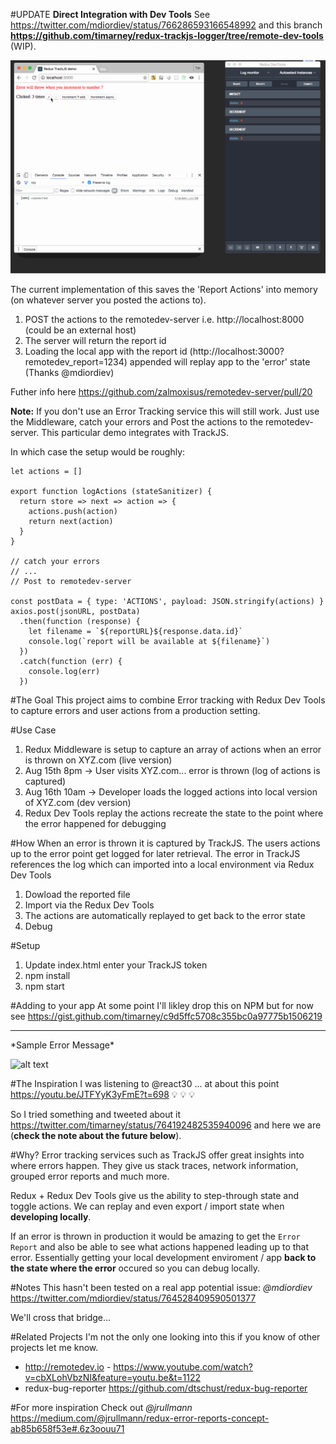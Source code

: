 #UPDATE
**Direct Integration with Dev Tools** 
See https://twitter.com/mdiordiev/status/766286593166548992 and this branch **https://github.com/timarney/redux-trackjs-logger/tree/remote-dev-tools** (WIP). 

![alt text](https://github.com/timarney/redux-trackjs-logger/blob/remote-dev-tools/images/demo.gif "Demo")

The current implementation of this saves the 'Report Actions' into memory (on whatever server you posted the actions to).  

1. POST the actions to the remotedev-server i.e. http://localhost:8000 (could be an external host)
2. The server will return the report id
3. Loading the local app with the report id (http://localhost:3000?remotedev_report=1234) appended will replay app to the 'error' state (Thanks @mdiordiev)

Futher info here https://github.com/zalmoxisus/remotedev-server/pull/20

**Note:** If you don't use an Error Tracking service this will still work.  Just use the Middleware, catch your errors and Post the actions to the remotedev-server.  This particular demo integrates with TrackJS.

In which case the setup would be roughly:
```
let actions = []

export function logActions (stateSanitizer) {
  return store => next => action => {
    actions.push(action)
    return next(action)
  }
}

// catch your errors 
// ... 
// Post to remotedev-server

const postData = { type: 'ACTIONS', payload: JSON.stringify(actions) }
axios.post(jsonURL, postData)
  .then(function (response) {
    let filename = `${reportURL}${response.data.id}`
    console.log(`report will be available at ${filename}`)
  })
  .catch(function (err) {
    console.log(err)
  })
```

#The Goal
This project aims to combine Error tracking with Redux Dev Tools to capture errors and user actions from a production setting.  

#Use Case
1. Redux Middleware is setup to capture an array of actions when an error is thrown on XYZ.com (live version)
2. Aug 15th 8pm -> User visits XYZ.com... error is thrown (log of actions is captured)
3. Aug 16th 10am -> Developer loads the logged actions into local version of XYZ.com (dev version) 
4. Redux Dev Tools replay the actions recreate the state to the point where the error happened for debugging

#How
When an error is thrown it is captured by TrackJS. The users actions up to the error point get logged for later retrieval. The error in TrackJS references the log which can imported into a local environment via Redux Dev Tools 

1. Dowload the reported file
2. Import via the Redux Dev Tools
3. The actions are automatically replayed to get back to the error state
4. Debug

#Setup
1. Update index.html enter your TrackJS token
2. npm install
3. npm start

#Adding to your app
At some point I'll likley drop this on NPM but for now see https://gist.github.com/timarney/c9d5ffc5708c355bc0a97775b1506219

<hr>
*Sample Error Message*

![alt text](https://github.com/timarney/redux-trackjs-logger/blob/master/images/error-log.png "Error Message!")

#The Inspiration
I was listening to @react30 ... at about this point https://youtu.be/JTFYyK3yFmE?t=698 :bulb: :bulb: :bulb:

So I tried something and tweeted about it https://twitter.com/timarney/status/764192482535940096 and here we are (**check the note about the future below**).

#Why?
Error tracking services such as TrackJS offer great insights into where errors happen.  They give us stack traces, network information, grouped error reports and much more.

Redux + Redux Dev Tools give us the ability to step-through state and toggle actions. We can replay and even export / import state when **developing locally**.

If an error is thrown in production it would be amazing to get the `Error Report` and also be able to see what actions happened leading up to that error.  Essentially getting your local development enviroment / app **back to the state where the error** occured so you can debug locally.

#Notes
This hasn't been tested on a real app potential issue: *@mdiordiev* https://twitter.com/mdiordiev/status/764528409590501377

We'll cross that bridge...

#Related Projects
I'm not the only one looking into this if you know of other projects let me know.

* http://remotedev.io - https://www.youtube.com/watch?v=cbXLohVbzNI&feature=youtu.be&t=1122
* redux-bug-reporter https://github.com/dtschust/redux-bug-reporter 

#For more inspiration 
Check out *@jrullmann* https://medium.com/@jrullmann/redux-error-reports-concept-ab85b658f53e#.6z3oouu71



